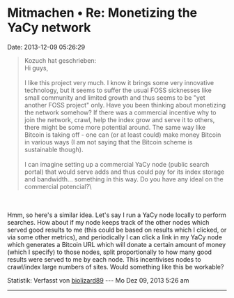 Mitmachen • Re: Monetizing the YaCy network
===========================================

Date: 2013-12-09 05:26:29

> <div>
>
> Kozuch hat geschrieben:\
> Hi guys,\
> \
> I like this project very much. I know it brings some very innovative
> technology, but it seems to suffer the usual FOSS sicknesses like
> small community and limited growth and thus seems to be \"yet another
> FOSS project\" only. Have you been thinking about monetizing the
> network somehow? If there was a commercial incentive why to join the
> network, crawl, help the index grow and serve it to others, there
> might be some more potential around. The same way like Bitcoin is
> taking off - one can (or at least could) make money Bitcoin in various
> ways (I am not saying that the Bitcoin scheme is sustainable though).\
> \
> I can imagine setting up a commercial YaCy node (public search portal)
> that would serve adds and thus could pay for its index storage and
> bandwidth\... something in this way. Do you have any ideal on the
> commercial potencial?\
>
> </div>

\
\
Hmm, so here\'s a similar idea. Let\'s say I run a YaCy node locally to
perform searches. How about if my node keeps track of the other nodes
which served good results to me (this could be based on results which I
clicked, or via some other metrics), and periodically I can click a link
in my YaCy node which generates a Bitcoin URL which will donate a
certain amount of money (which I specify) to those nodes, split
proportionally to how many good results were served to me by each node.
This incentivises nodes to crawl/index large numbers of sites. Would
something like this be workable?

Statistik: Verfasst von
[biolizard89](http://forum.yacy-websuche.de/memberlist.php?mode=viewprofile&u=8861)
--- Mo Dez 09, 2013 5:26 am

------------------------------------------------------------------------
